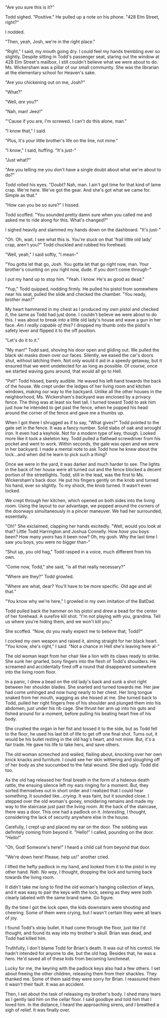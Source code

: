 "Are you sure this is it?"

Todd sighed. "Positive." He pulled up a note on his phone. "428 Elm Street, right?"

I nodded.

"Then, yeah, Josh, we're in the right place."

"Right," I said, my mouth going dry. I could feel my hands trembling ever so slightly. Despite sitting in Todd's passenger seat, staring out the window at 428 Elm Street's mailbox, I still couldn't believe what we were about to do. Ms. Wickersham was a pillar of our small community. She was the librarian at the elementary school for Heaven's sake.

"Are you chickening out on me, Josh?"

"What?"

"Well, *are* you?"

"Nah, man! Jeez!"

"'Cause if you are, I'm screwed. I can't do this alone, man."

"I know that," I said.

"Plus, it's your little brother's life on the line, not mine."

"I *know*," I said, huffing. "It's just-"

"Just what?"

"Are you telling me you don't have a single doubt about what we're about to do?"

Todd rolled his eyes. "Doubt? Nah, man. I ain't got time for that kind of lame crap. We're here. We've got the gear. And she's got what we came for. Simple as that."

"How can you be so sure?" I hissed.

Todd scoffed. "You sounded pretty damn sure when you called me and asked me to ride along for this. What's changed?"

I sighed heavily and slammed my hands down on the dashboard. "It's just-"

"Oh. Oh, wait. I see what this is. You're stuck on that 'frail little old lady' crap, aren't you?" Todd chuckled and rubbed his forehead.

"Well, yeah," I said softly, "I mean-"

"You gotta let that go, Josh. You gotta let that go right now, man. Your brother's counting on you right now, dude. If you don't come through-"

I put my hand up to stop him. "Yeah. I know. He's as good as dead."

"Yup," Todd quipped, nodding firmly. He pulled his pistol from somewhere near his seat, pulled the slide and checked the chamber. "You ready, brother man?"

My heart hammered in my chest as I produced my own pistol and checked it, the same as Todd had just done. I couldn't believe we were about to do this. I was about to break into a little old lady's house and wave a gun in her face. *Am I really capable of this?* I dropped my thumb onto the pistol's safety lever and flipped it to the off position.

"Let's do it to it."

"My man!" Todd said, shoving his door open and gliding out. We pulled the black ski masks down over our faces. Silently, we eased the car's doors shut, without latching them. Not only would it aid in a speedy getaway, but it ensured that we went undetected for as long as possible. Of course, once we started waving guns around, that would all go to Hell.

"Pst!" Todd hissed, barely audible. He waved his left hand towards the back of the house. We crept under the ledges of her living room and kitchen windows, making our way to the backyard. Unlike all the other houses in the neighborhood, Ms. Wickersham's backyard was enclosed by a privacy fence. The thing was at least six feet tall. I turned toward Todd to ask him just how he intended to get past the fence, when he popped his head around the corner of the fence and gave me a thumbs up.

When I got there I shrugged as if to say, "What gives?" Todd pointed to the gate set in the fence. It was a fancy number. Solid slabs of oak and wrought iron. It even had a keyhole. Not for a modern type of key, though. Looked more like it took a skeleton key. Todd pulled a flathead screwdriver from his pocket and went to work. Within seconds, the gate was open and we were in her backyard. I made a mental note to ask Todd how he knew about the lock…and when did he learn to pick such a thing?

Once we were in the yard, it was darker and much harder to see. The lights in the back of her house were all turned out and the fence blocked a decent portion of the streetlights. Todd, still in the lead, was the first to Ms. Wickersham's back door. He put his fingers gently on the knob and turned his hand, ever so slightly. To my shock, the knob turned. It wasn't even locked.

We crept through her kitchen, which opened on both sides into the living room. Using the layout to our advantage, we popped around the corners of the doorways simultaneously in a pincer maneuver. We had her surrounded, essentially.

"Oh!" She exclaimed, clapping her hands excitedly. "Well, would you look at that? Little Todd Harrington and Joshua Connelly. How *have* you boys been? How many *years* has it been now? Oh, my gosh. Why the last time I saw you boys, you were no bigger than-"

"Shut up, you old hag," Todd rasped in a voice, much different from his own.

"Come now, Todd," she said, "is all that really necessary?"

"Where are they?" Todd growled.

"Where are what, dear? You'll have to be more specific. Old age and all that."

"You know why we're here," I growled in my own imitation of the BatDad.

Todd pulled back the hammer on his pistol and drew a bead for the center of her forehead. A surefire kill shot. "I'm not playing with you, grandma. Tell us where you're hiding them, and we won't kill you."

She scoffed. "Now, do you really expect me to believe that, Todd?"

I cocked my own weapon and raised it, aiming straight for her black heart. "You know, she's right," I said. "Not a chance in Hell she's leaving here al-"

The old woman leapt from her chair like a lion with its claws ready to strike. She sunk her gnarled, bony fingers into the flesh of Todd's shoulders. He screamed and accidentally fired off a round that disappeared somewhere into the living room floor.

In a panic, I drew a bead on the old lady's back and sunk a shot right between her shoulder blades. She snarled and turned towards me. Her jaw had come unhinged and now hung nearly to her chest. Her long tongue snaked from her mouth, wagging as she hissed at me. She turned back to Todd, pulled her right fingers free of his shoulder and plunged them into his abdomen, just under his rib cage. She thrust her arm up into his guts and fished around for a moment, before pulling his beating heart free of his body.

She crushed the organ in her fist and tossed it to the side, but as Todd fell to the floor, he used his last bit of life to get off one final shot. Turns out, it would be his bullet resting in the old hag's heart, and not mine. But, it's a fair trade. He gave his life to take hers, and save others.

The old woman screeched and wailed, flailing about, knocking over her own knick knacks and furniture. I could see her skin withering and sloughing off of her body as she succumbed to the fatal wound. She died ugly. Todd did too.

As the old hag released her final breath in the form of a hideous death rattle, the ensuing silence left my ears ringing for a moment. But, they sorted themselves out in short order and I realized that I could hear something. It sounded like…*crying*. It was faint, but it sounded close. I stepped over the old woman's gooey, smoldering remains and made my way to the staircase just past the living room. At the back of the staircase, there was a door. This one had a padlock on it. *Interesting*, I thought, considering the lack of security anywhere else in the house.

Carefully, I crept up and placed my ear on the door. The sobbing was definitely coming from beyond it. "Hello!" I called, pounding on the door. "*Hello!*"

"Oh, God! Someone's here!" I heard a child call from beyond that door.

"We're down here! Please, help us!" another cried.

I lifted the hefty padlock in my hand, and looked from it to the pistol in my other hand. *Nah. No way*, I thought, dropping the lock and turning back towards the living room.

It didn't take me long to find the old woman's hanging collection of keys, and it was easy to pair the keys with the lock, seeing as they were both clearly labeled with the same brand name. Go figure.

By the time I got the lock open, the kids downstairs were shouting and cheering. Some of them were crying, but I wasn't certain they were all tears of joy.

I found Todd's stray bullet. It had come through the floor, just like I'd thought, and found its way into my brother's skull. Brian was dead, and Todd had killed him.

Truthfully, I don't blame Todd for Brian's death. It was out of his control. He hadn't intended for anyone to die, but the old hag. Besides that, he was a hero. He'd saved all of these kids from becoming lunchmeat.

Lucky for me, the keyring with the padlock keys also had a few others. I set about freeing the other children, releasing them from their shackles. They thanked me. Some of them said they were sorry for Brian. I reassured them it wasn't their fault. It was an accident.

Then, I set about the task of releasing my brother's body. I shed many tears as I gently laid him on the cellar floor. I said goodbye and told him that I loved him. In the distance, I heard the approaching sirens, and I breathed a sigh of relief. It was finally over.